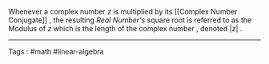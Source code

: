 Whenever a complex number $z$ is multiplied by its [[Complex Number Conjugate]] , the resulting *Real Number's* square root is referred to as the Modulus of $z$ which is the length of the complex number  , denoted $|z|$ .  
____

Tags : #math #linear-algebra